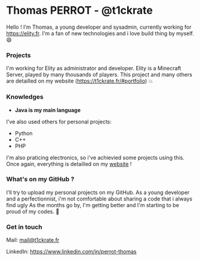 # Thomas PERROT - @t1ckrate

Hello ! I'm Thomas, a young developer and sysadmin, currently working for https://elity.fr. 
I'm a fan of new technologies and i love build thing by myself. :smile:

### Projects

I'm working for Elity as administrator and developer. Elity is a Minecraft Server, played by many thousands of players. 
This project and many others are detailled on my website (https://t1ckrate.fr/#portfolio) :collision:

### Knowledges

* **Java is my main language**

I've also used others for personal projects:
  * Python
  * C++
  * PHP

I'm also praticing electronics, so i've achievied some projects using this.
Once again, everything is detailled on my [website](https://t1ckrate.fr) !

### What's on my GitHub ?

I'll try to upload my personal projects on my GitHub. As a young developer and a perfectionnist, i'm not comfortable about sharing a code that i always find ugly 
As the months go by, I'm getting better and I'm starting to be proud of my codes. :dizzy:

### Get in touch

Mail: mail@t1ckrate.fr 

LinkedIn: https://www.linkedin.com/in/perrot-thomas
